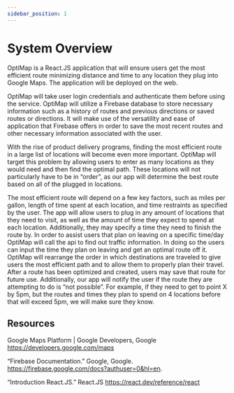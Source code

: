 ```yaml
---
sidebar_position: 1
---
```


# System Overview

OptiMap is a React.JS application that will ensure users get the most efficient route minimizing distance and time to any location they plug into Google Maps. The application will be deployed on the web.

OptiMap will take user login credentials and authenticate them before using the service. OptiMap will utilize a Firebase database to store necessary information such as a history of routes and previous directions or saved routes or directions. It will make use of the versatility and ease of application that Firebase offers in order to save the most recent routes and other necessary information associated with the user.

With the rise of product delivery programs, finding the most efficient route in a large list of locations will become even more important. OptiMap will target this problem by allowing users to enter as many locations as they would need and then find the optimal path. These locations will not particularly have to be in “order”, as our app will determine the best route based on all of the plugged in locations.

The most efficient route will depend on a few key factors, such as miles per gallon, length of time spent at each location, and time restraints as specified by the user. The app will allow users to plug in any amount of locations that they need to visit, as well as the amount of time they expect to spend at each location. Additionally, they may specify a time they need to finish the route by. In order to assist users that plan on leaving on a specific time/day OptiMap will call the api to find out traffic information. In doing so the users can input the time they plan on leaving and get an optimal route off it. OptiMap will rearrange the order in which destinations are traveled to give users the most efficient path and to allow them to properly plan their travel. After a route has been optimized and created, users may save that route for future use. Additionally, our app will notify the user if the route they are attempting to do is “not possible”. For example, if they need to get to point X by 5pm, but the routes and times they plan to spend on 4 locations before that will exceed 5pm, we will make sure they know.


## Resources

Google Maps Platform | Google Developers, Google 
https://developers.google.com/maps

“Firebase Documentation.” Google, Google. 
 https://firebase.google.com/docs?authuser=0&hl=en.

“Introduction React.JS.” React.JS 
https://react.dev/reference/react
 
